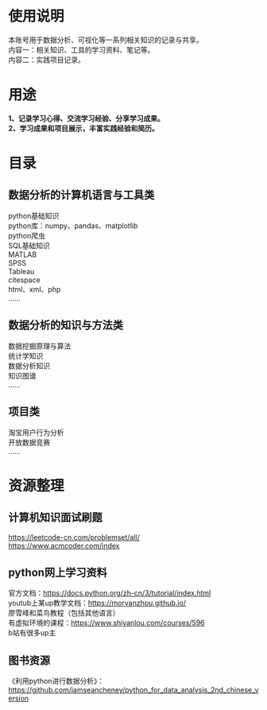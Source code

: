 # 使用说明
本账号用于数据分析、可视化等一系列相关知识的记录与共享。  
内容一：相关知识、工具的学习资料、笔记等。  
内容二：实践项目记录。  
# 用途
**1、记录学习心得、交流学习经验、分享学习成果。**    
**2、学习成果和项目展示，丰富实践经验和简历。**
# 目录
## 数据分析的计算机语言与工具类
python基础知识  
python库：numpy、pandas、matplotlib  
python爬虫  
SQL基础知识  
MATLAB  
SPSS  
Tableau  
citespace  
html、xml、php  
......
## 数据分析的知识与方法类
数据挖掘原理与算法  
统计学知识  
数据分析知识  
知识图谱   
......
## 项目类
淘宝用户行为分析  
开放数据竞赛  
......
# 资源整理
## 计算机知识面试刷题  
https://leetcode-cn.com/problemset/all/  
https://www.acmcoder.com/index  
## python网上学习资料
官方文档：https://docs.python.org/zh-cn/3/tutorial/index.html  
youtub上某up教学文档：https://morvanzhou.github.io/  
廖雪峰和菜鸟教程（包括其他语言）  
有虚拟环境的课程：https://www.shiyanlou.com/courses/596  
b站有很多up主  
## 图书资源
《利用python进行数据分析》：https://github.com/iamseancheney/python_for_data_analysis_2nd_chinese_version
